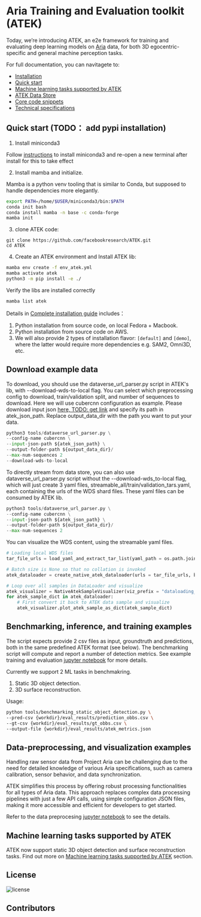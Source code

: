 # Aria Training and Evaluation toolkit (ATEK)

Today, we’re introducing ATEK, an e2e framework for training and evaluating deep learning models on [Aria](https://www.projectaria.com/) data, for both 3D egocentric-specific and general machine perception tasks.


For full documentation, you can navitagete to:

- [Installation](docs/INSTALL.md)
- [Quick start](#quick-start)
- [Machine learning tasks supported by ATEK](docs/ml_tasks.md)
- [ATEK Data Store](docs/atek_data_store.md)
- [Core code snippets](docs/core_code_snippets.md)
- [Technical specifications](docs/technical_specifications.md)

<a id="quick-start"></a>

## Quick start (TODO： add pypi installation)

1. Install miniconda3

Follow [instructions](https://docs.anaconda.com/free/miniconda/) to install miniconda3 and re-open a new terminal after install for this to take effect

2. Install mamba and initialize.

Mamba is a python venv tooling that is similar to Conda, but supposed to handle dependencies more elegantly.

```bash
export PATH=/home/$USER/miniconda3/bin:$PATH
conda init bash
conda install mamba -n base -c conda-forge
mamba init
```

3. clone ATEK code:

```
git clone https://github.com/facebookresearch/ATEK.git
cd ATEK
```

4. Create an ATEK environment and Install ATEK lib:

```bash
mamba env create -f env_atek.yml
mamba activate atek
python3 -m pip install -e ./
```

Verify the libs are installed correctly

```bash
mamba list atek
```

Details in [Complete installation guide](docs/INSTALL.md) includes：

1. Python installation from source code, on local Fedora + Macbook.
2. Python installation from source code on AWS.
3. We will also provide 2 types of installation flavor: `[default]` and `[demo]`, where the latter would require more dependencies e.g. SAM2, Omni3D, etc.

## Download example data

To download, you should use the dataverse_url_parser.py script in ATEK's lib, with --download-wds-to-local flag. You can select which preprocessing config to download, train/validation split, and number of sequences to download. Here we will use cubercnn configuration as example. Please download input json [here, TODO: get link](link) and specify its path in atek_json_path. Replace output_data_dir with the path you want to put your data.

```python
python3 tools/dataverse_url_parser.py \
--config-name cubercnn \
--input-json-path ${atek_json_path} \
--output-folder-path ${output_data_dir}/
--max-num-sequences 2
--download-wds-to-local
```
To directly stream from data store, you can also use dataverse_url_parser.py script without the --download-wds_to-local flag, which will just create 3 yaml files, streamable_all/train/validation_tars.yaml, each containing the urls of the WDS shard files. These yaml files can be consumed by ATEK lib.

```python
python3 tools/dataverse_url_parser.py \
--config-name cubercnn \
--input-json-path ${atek_json_path} \
--output-folder-path ${output_data_dir}/
--max-num-sequences 2
```
You can visualize the WDS content, using the streamable yaml files.
```python
# Loading local WDS files
tar_file_urls = load_yaml_and_extract_tar_list(yaml_path = os.path.join(data_dir, "streamable_yamls", "streamable_validation_tars.yaml"))

# Batch size is None so that no collation is invoked
atek_dataloader = create_native_atek_dataloader(urls = tar_file_urls, batch_size=None, repeat_flag=False)

# Loop over all samples in DataLoader and visualize
atek_visualizer = NativeAtekSampleVisualizer(viz_prefix = "dataloading_visualizer", conf = viz_conf)
for atek_sample_dict in atek_dataloader:
    # First convert it back to ATEK data sample and visualize
    atek_visualizer.plot_atek_sample_as_dict(atek_sample_dict)
```


## Benchmarking, inference, and training examples
The script expects provide 2 csv files as input, groundtruth and predictions, both in the same predefined ATEK format (see below). The benchmarking script will compute and report a number of detection metrics. See example training and evaluation [jupyter notebook](/examples/demo_3_training_and_eval.ipynb) for more details.

Currently we support 2 ML tasks in benchmakring.
1. Static 3D object detection.
2. 3D surface reconstruction.


Usage:
```bash
python tools/benchmarking_static_object_detection.py \
--pred-csv {workdir}/eval_results/prediction_obbs.csv \
--gt-csv {workdir}/eval_results/gt_obbs.csv \
--output-file {workdir}/eval_results/atek_metrics.json
```

## Data-preprocessing, and visualization examples
Handling raw sensor data from Project Aria can be challenging due to the need for detailed knowledge of various Aria specifications, such as camera calibration, sensor behavior, and data synchronization.

ATEK simplifies this process by offering robust processing functionalities for all types of Aria data. This approach replaces complex data processing pipelines with just a few API calls, using simple configuration JSON files, making it more accessible and efficient for developers to get started.

Refer to the data preprocesing [jupyter notebook](examples/demo_1_data_preprocessing.ipynb) to see the details.

## Machine learning tasks supported by ATEK

ATEK now support static 3D object detection and surface reconstruction tasks. Find out more on [Machine learning tasks supported by ATEK](docs/ml_tasks.md) section.


## License
<img alt="license" src="https://img.shields.io/badge/License-Apache--2.0-blue.svg"/>


## Contributors
